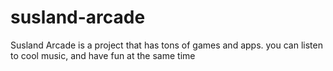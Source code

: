 # susland-arcade
Susland Arcade is a project that has tons of games and apps. you can listen to cool music, and have fun at the same time

